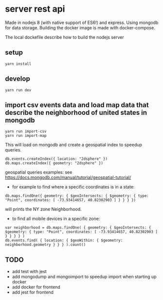 # server rest api 
Made in nodejs 8 (with native support of ES6!) and express. Using mongodb for data storage.
Building the docker image is made with docker-compose.

The local dockefile describe how to build the nodejs server

## setup

```
yarn install
```

## develop

```
yarn run dev
```


## import csv events data and load map data that describe the neighborhood of united states in mongodb

```
yarn run import-csv
yarn run import-map
```

This will load on mongodb and create a geospatial index to speedup queries.

```
db.events.createIndex({ location: "2dsphere" })
db.maps.createIndex({ geometry: "2dsphere" })
``` 

geospatial queries examples:
see https://docs.mongodb.com/manual/tutorial/geospatial-tutorial/


- for example to find where a specific coordinates is in a state:
```
db.maps.findOne({ geometry: { $geoIntersects: { $geometry: { type: "Point", coordinates: [ -73.93414657, 40.82302903 ] } } } })
```
will prints the NY zone Neighborhood.

- to find all mobile devices in a specific zone:
```
var neighborhood = db.maps.findOne( { geometry: { $geoIntersects: { $geometry: { type: "Point", coordinates: [ -73.93414657, 40.82302903 ] } } } } )
db.events.find( { location: { $geoWithin: { $geometry: neighborhood.geometry } } } ).count()
```


## TODO

- add test with jest
- add mongodump and mongoimport to speedup import when starting up docker
- add docker for frontend
- add jest for frontend
